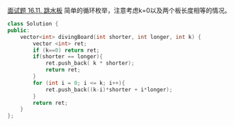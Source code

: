 [面试题 16.11. 跳水板](https://leetcode-cn.com/problems/diving-board-lcci/)
简单的循环枚举，注意考虑k=0以及两个板长度相等的情况。
```cpp
class Solution {
public:
    vector<int> divingBoard(int shorter, int longer, int k) {
        vector <int> ret;
        if (k==0) return ret;
        if(shorter == longer){
            ret.push_back( k * shorter);
            return ret;
        }
        for (int i = 0; i <= k; i++){
            ret.push_back((k-i)*shorter + i*longer);
        }
        return ret;
    }
};
```